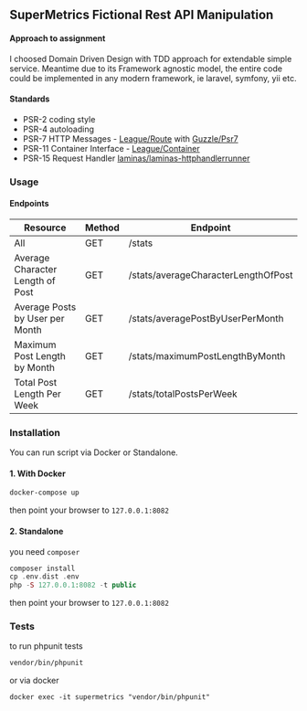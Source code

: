## SuperMetrics Fictional Rest API Manipulation

#### Approach to assignment
I choosed Domain Driven Design with TDD approach for extendable simple service. Meantime due to its Framework agnostic model, 
the entire code could be implemented in any modern framework, ie laravel, symfony, yii etc. 

#### Standards

* PSR-2 coding style
* PSR-4 autoloading
* PSR-7 HTTP Messages - [League/Route](https://route.thephpleague.com/4.x/) with [Guzzle/Psr7](https://github.com/guzzle/psr7)
* PSR-11 Container Interface - [League/Container](https://container.thephpleague.com/3.x/)
* PSR-15 Request Handler [laminas/laminas-httphandlerrunner](https://github.com/laminas/laminas-httphandlerrunner)

### Usage

#### Endpoints

|  Resource | Method | Endpoint |
|-----------|--------|----------|
|  All      | GET    | /stats   | 
|  Average Character Length of Post | GET | /stats/averageCharacterLengthOfPost | 
|  Average Posts by User per Month | GET | /stats/averagePostByUserPerMonth | 
|  Maximum Post Length by Month | GET | /stats/maximumPostLengthByMonth | 
|  Total Post Length Per Week | GET | /stats/totalPostsPerWeek | 

### Installation

You can run script via Docker or Standalone.

#### 1. With Docker
```bash
docker-compose up
```
then point your browser to `127.0.0.1:8082`

#### 2. Standalone
you need `composer`
```php
composer install
cp .env.dist .env
php -S 127.0.0.1:8082 -t public
```

then point your browser to `127.0.0.1:8082`

### Tests
to run phpunit tests
```bash
vendor/bin/phpunit
```
or via docker
```
docker exec -it supermetrics "vendor/bin/phpunit"
```